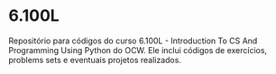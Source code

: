 # 6.100L
Repositório para códigos do curso 6.100L - Introduction To CS And Programming Using Python do OCW. Ele inclui códigos de exercícios, problems sets e eventuais projetos realizados.
